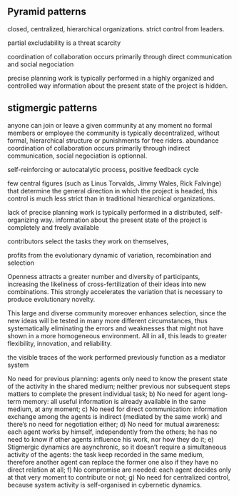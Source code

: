 ## Pyramid patterns

closed, centralized, hierarchical organizations.
strict control from leaders.

partial excludability is a threat
scarcity

coordination of collaboration occurs primarily through direct communication and social negociation

precise planning
work is typically performed in a highly organized and controlled way
information about the present state of the project is hidden.

## stigmergic patterns

anyone can join or leave a given community at any moment
no formal members or employee
the community is typically decentralized, without formal, hierarchical structure or punishments for free riders.
abundance
coordination of collaboration occurs primarily through indirect communication, social negociation is optionnal.

self-reinforcing or autocatalytic process, positive feedback cycle

few central figures (such as Linus Torvalds, Jimmy Wales, Rick Falvinge) that determine the general direction in which the project is headed, this control is much less strict than in traditional hierarchical organizations.

lack of precise planning
work is typically performed in a distributed, self-organizing way.
information about the present state of the project is completely and freely
available

contributors select the tasks they work on themselves,

profits from the evolutionary dynamic of variation, recombination and selection

Openness attracts a greater number and diversity of participants,
increasing the likeliness of cross-fertilization of their ideas into new combinations.
This strongly accelerates the variation that is necessary to produce evolutionary novelty.

This large and diverse community moreover enhances selection, since the
new ideas will be tested in many more different circumstances, thus systematically eliminating the errors and weaknesses that might not have shown in a more homogeneous environment. All in all, this leads to greater flexibility, innovation, and reliability.

the visible traces of the work performed previously function as a mediator system


No need for previous planning: agents only need to know the present state of the activity in the shared medium; neither previous nor subsequent steps matters to complete the present individual task;
b) No need for agent long-term memory: all useful information is already available in the same medium, at any moment;
c) No need for direct communication: information exchange among the agents is indirect (mediated by the same work) and there’s no need for negotiation either;
d) No need for mutual awareness: each agent works by himself, independently from the others; he has no need to know if other agents influence his work, nor how they do it;
e) Stigmergic dynamics are asynchronic, so it doesn’t require a simultaneous activity of the agents: the task keep recorded in the same medium, therefore another agent can replace the former one also if they have no direct relation at all;
f) No compromise are needed: each agent decides only at that very moment to contribute or not;
g) No need for centralized control, because system activity is self-organised in cybernetic dynamics.
